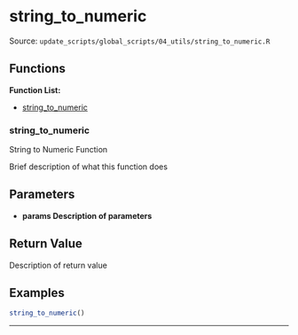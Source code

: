 # string_to_numeric

Source: `update_scripts/global_scripts/04_utils/string_to_numeric.R`

## Functions

**Function List:**
- [string_to_numeric](#string-to-numeric)

### string_to_numeric

String to Numeric Function

Brief description of what this function does


## Parameters

- **params Description of parameters**

## Return Value

Description of return value


## Examples

```r
string_to_numeric()
```

---

